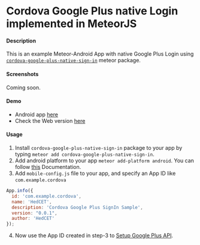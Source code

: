 # Cordova Google Plus native Login implemented in MeteorJS
#### Description

This is an example Meteor-Android App with native Google Plus Login using [`cordova-google-plus-native-sign-in`](https://atmospherejs.com/hedcet/cordova-google-plus-native-sign-in) meteor package.
#### Screenshots
Coming soon.
#### Demo
*   Android app [here](https://github.com/sujith3g/meteor-g-plus/tree/master/.APK)  
*   Check the Web version [here](http://googleplus.meteor.com/)

#### Usage
1.  Install `cordova-google-plus-native-sign-in` package to your app by typing `meteor add cordova-google-plus-native-sign-in`.
2.  Add android platform to your app `meteor add-platform android`. You can follow [this](https://github.com/meteor/meteor/wiki/Meteor-Cordova-Phonegap-integration) Documentation.
3.  Add `mobile-config.js` file to your app, and specify an App ID like `com.example.cordova`
  ```javascript
  App.info({
    id: 'com.example.cordova',
    name: 'HedCET',
    description: 'Cordova Google Plus SignIn Sample',
    version: "0.0.1",
    author: 'HedCET'
});
  ```
4.  Now use the App ID created in step-3 to [Setup Google Plus API](https://developers.google.com/+/mobile/android/samples/quickstart-android).
